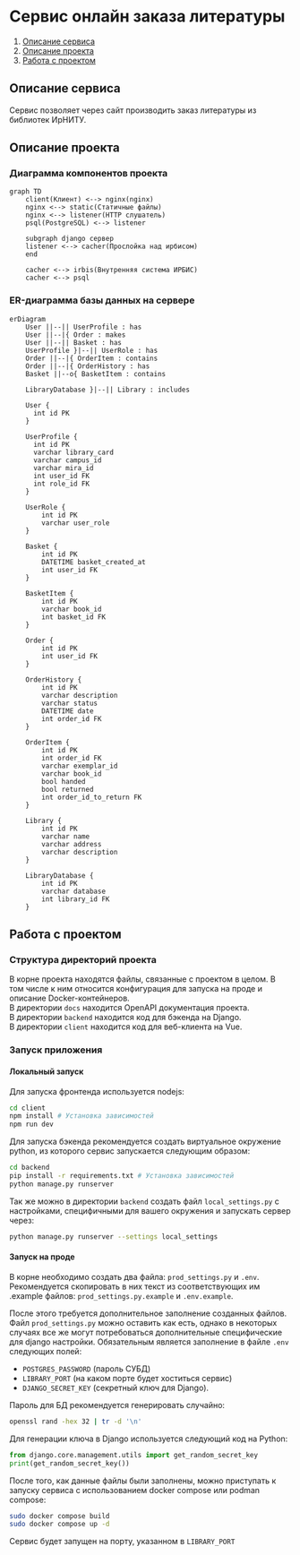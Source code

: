 # Сервис онлайн заказа литературы

1. [Описание сервиса](#описание-сервиса)
2. [Описание проекта](#описание-проекта)
3. [Работа с проектом](#работа-с-проектом)

## Описание сервиса

Сервис позволяет через сайт производить заказ литературы из библиотек ИрНИТУ.

## Описание проекта

### Диаграмма компонентов проекта

```mermaid
graph TD
    client(Клиент) <--> nginx(nginx)
    nginx <--> static(Статичные файлы)
    nginx <--> listener(HTTP слушатель)
    psql(PostgreSQL) <--> listener

    subgraph django сервер
    listener <--> cacher(Прослойка над ирбисом)
    end
    
    cacher <--> irbis(Внутренняя система ИРБИС)
    cacher <--> psql
```

### ER-диаграмма базы данных на сервере

```mermaid
erDiagram
    User ||--|| UserProfile : has
    User ||--|{ Order : makes
    User ||--|| Basket : has
    UserProfile }|--|| UserRole : has
    Order ||--|{ OrderItem : contains
    Order ||--|{ OrderHistory : has
    Basket ||--o{ BasketItem : contains
    
    LibraryDatabase }|--|| Library : includes
    
    User { 
      int id PK 
    }

    UserProfile {
      int id PK 
      varchar library_card
      varchar campus_id 
      varchar mira_id
      int user_id FK
      int role_id FK
    }

    UserRole {
        int id PK
        varchar user_role 
    }
    
    Basket {
        int id PK 
        DATETIME basket_created_at 
        int user_id FK
    }

    BasketItem {
        int id PK
        varchar book_id
        int basket_id FK
    }

    Order {
        int id PK  
        int user_id FK
    }

    OrderHistory {
        int id PK
        varchar description
        varchar status
        DATETIME date
        int order_id FK 
    }

    OrderItem {
        int id PK
        int order_id FK
        varchar exemplar_id
        varchar book_id
        bool handed
        bool returned
        int order_id_to_return FK
    }

    Library {
        int id PK
        varchar name
        varchar address
        varchar description
    }

    LibraryDatabase {
        int id PK
        varchar database
        int library_id FK
    }
```

## Работа с проектом

### Структура директорий проекта

В корне проекта находятся файлы, связанные с проектом в целом. В том числе к ним относится конфигурация для запуска на проде и описание Docker-контейнеров.  
В директории `docs` находится OpenAPI документация проекта.  
В директории `backend` находится код для бэкенда на Django.  
В директории `client` находится код для веб-клиента на Vue.

### Запуск приложения

#### Локальный запуск

Для запуска фронтенда используется nodejs:
```sh
cd client
npm install # Установка зависимостей
npm run dev
```

Для запуска бэкенда рекомендуется создать виртуальное окружение python, из которого сервис запускается следующим образом:
```sh
cd backend
pip install -r requirements.txt # Установка зависимостей
python manage.py runserver
```  

Так же можно в директории `backend` создать файл `local_settings.py` с настройками, специфичными для вашего окружения и запускать сервер через:
```sh
python manage.py runserver --settings local_settings
```

#### Запуск на проде

В корне необходимо создать два файла: `prod_settings.py` и `.env`. Рекомендуется скопировать в них текст из соответствующих им .example файлов: `prod_settings.py.example` и `.env.example`.  

После этого требуется дополнительное заполнение созданных файлов. Файл `prod_settings.py` можно оставить как есть, однако в некоторых случаях все же могут потребоваться дополнительные специфические для django настройки. Обязательным является заполнение в файле `.env` следующих полей:
 - `POSTGRES_PASSWORD` (пароль СУБД)
 - `LIBRARY_PORT` (на каком порте будет хоститься сервис)
 - `DJANGO_SECRET_KEY` (секретный ключ для Django).  

Пароль для БД рекомендуется генерировать случайно:
```sh
openssl rand -hex 32 | tr -d '\n'
```  

Для генерации ключа в Django используется следующий код на Python:
```python
from django.core.management.utils import get_random_secret_key
print(get_random_secret_key())
```  

После того, как данные файлы были заполнены, можно приступать к запуску сервиса с использованием docker compose или podman compose:
```sh
sudo docker compose build
sudo docker compose up -d
```  

Сервис будет запущен на порту, указанном в `LIBRARY_PORT`
